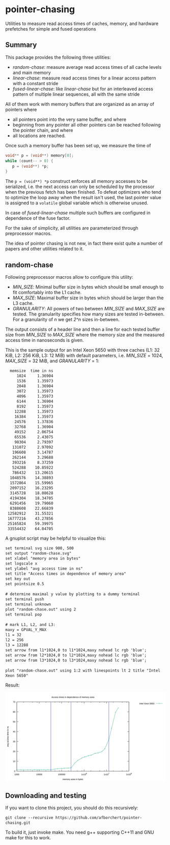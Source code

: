 # pointer-chasing
Utilities to measure read access times of caches, memory, and hardware prefetches for simple and fused operations

## Summary

This package provides the following three utilities:

* _random-chase_: measure average read access times of all cache
  levels and main memory
* _linear-chase_: measure read access times for a linear access
  pattern with a constant stride
* _fused-linear-chase_: like _linear-chase_ but for an interleaved
  access pattern of multiple linear sequences, all with the same stride

All of them work with memory buffers that are organized as an array
of pointers where
* all pointers point into the very same buffer, and where
* beginning from any pointer all other pointers can be reached
  following the pointer chain, and where
* all locations are reached.

Once such a memory buffer has been set up, we measure the time of

```C
void** p = (void**) memory[0];
while (count-- > 0) {
   p = (void**) *p;
}
```

The `p = (void**) *p` construct enforces all memory accesses to be
serialized, i.e. the next access can only be scheduled by the processor
when the previous fetch has been finished. To defeat optimizers who
tend to optimize the loop away when the result isn't used, the last
pointer value is assigned to a `volatile` global variable which is
otherwise unused.

In case of _fused-linear-chase_ multiple such buffers are configured
in dependence of the fuse factor.

For the sake of simplicity, all utilities are parameterized through
preprocessor macros.

The idea of pointer chasing is not new, in fact there exist quite
a number of papers and other utilities related to it.

## random-chase

Following preprocessor macros allow to configure this utility:

* *MIN_SIZE*: Minimal buffer size in bytes which should be small enough
  to fit comfortably into the L1 cache.
* *MAX_SIZE*: Maximal buffer size in bytes which should be larger than
  the L3 cache.
* *GRANULARITY*: All powers of two between *MIN_SIZE* and *MAX_SIZE*
  are tested. The granularity specifies how many sizes are tested
  in-between. For a granularity of _n_ we get _2^n_ sizes in-between.

The output consists of a header line and then a line for each tested
buffer size from *MIN_SIZE* to *MAX_SIZE* where the memory size and
the measured access time in nanoseconds is given.

This is the sample output for an Intel Xeon 5650 with three caches
(L1: 32 KiB, L2: 256 KiB, L3: 12 MiB) with default
parameters, i.e. *MIN_SIZE* = 1024, *MAX_SIZE* = 32 MiB, and
*GRANULARITY* = 1:

```
  memsize  time in ns
     1024     1.36904
     1536     1.35973
     2048     1.36904
     3072     1.35973
     4096     1.35973
     6144     1.36904
     8192     1.35973
    12288     1.35973
    16384     1.35973
    24576     1.37836
    32768     1.36904
    49152     2.06754
    65536     2.43075
    98304     2.79397
   131072     2.97092
   196608     3.14787
   262144     3.29688
   393216     8.37259
   524288    10.85922
   786432    13.20615
  1048576    14.38893
  1572864    15.59965
  2097152    16.23295
  3145728    18.08628
  4194304    18.34705
  6291456    19.79060
  8388608    22.66839
 12582912    31.55321
 16777216    43.27856
 25165824    59.39975
 33554432    64.04705
```

A gnuplot script may be helpful to visualize this:

```
set terminal svg size 900, 500
set output "random-chase.svg"
set xlabel "memory area in bytes"
set logscale x
set ylabel "avg access time in ns"
set title "Access times in dependence of memory area"
set key out
set pointsize 0.5

# determine maximal y value by plotting to a dummy terminal
set terminal push
set terminal unknown
plot "random-chase.out" using 2
set terminal pop

# mark L1, L2, and L3:
maxy = GPVAL_Y_MAX
l1 = 32
l2 = 256
l3 = 12288
set arrow from l1*1024,0 to l1*1024,maxy nohead lc rgb 'blue';
set arrow from l2*1024,0 to l2*1024,maxy nohead lc rgb 'blue';
set arrow from l3*1024,0 to l3*1024,maxy nohead lc rgb 'blue';

plot "random-chase.out" using 1:2 with linespoints lt 2 title "Intel Xeon 5650"
```

Result:

![Memory access times with random chain](random-chase.svg)

## Downloading and testing

If you want to clone this project, you should do this recursively:

```
git clone --recursive https://github.com/afborchert/pointer-chasing.git
```

To build it, just invoke make. You need g++ supporting C++11 and GNU make
for this to work.
